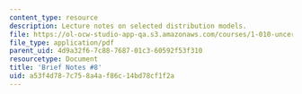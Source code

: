 ```yaml
---
content_type: resource
description: Lecture notes on selected distribution models.
file: https://ol-ocw-studio-app-qa.s3.amazonaws.com/courses/1-010-uncertainty-in-engineering-fall-2008/a53f4d787c758a4af86c14bd78cf1f2a_notes_08.pdf
file_type: application/pdf
parent_uid: 4d9a32f6-7c88-7687-01c3-60592f53f310
resourcetype: Document
title: 'Brief Notes #8'
uid: a53f4d78-7c75-8a4a-f86c-14bd78cf1f2a
---
```

